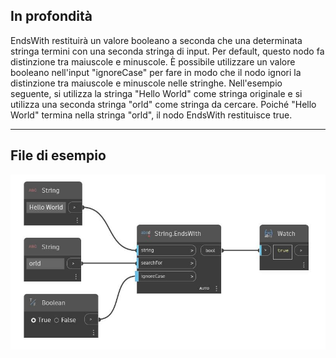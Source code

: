 ## In profondità
EndsWith restituirà un valore booleano a seconda che una determinata stringa termini con una seconda stringa di input. Per default, questo nodo fa distinzione tra maiuscole e minuscole. È possibile utilizzare un valore booleano nell'input "ignoreCase" per fare in modo che il nodo ignori la distinzione tra maiuscole e minuscole nelle stringhe. Nell'esempio seguente, si utilizza la stringa "Hello World" come stringa originale e si utilizza una seconda stringa "orld" come stringa da cercare. Poiché "Hello World" termina nella stringa "orld", il nodo EndsWith restituisce true.
___
## File di esempio

![EndsWith](./DSCore.String.EndsWith_img.jpg)

